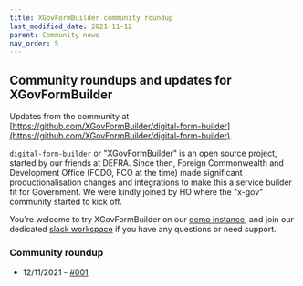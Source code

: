 ```yaml
---
title: XGovFormBuilder community roundup
last_modified_date: 2021-11-12
parent: Community news
nav_order: 5
---
```

## Community roundups and updates for XGovFormBuilder

Updates from the community at [https://github.com/XGovFormBuilder/digital-form-builder](https://github.com/XGovFormBuilder/digital-form-builder).

`digital-form-builder` or "XGovFormBuilder" is an open source project, started by our friends at DEFRA. 
Since then, Foreign Commonwealth and Development Office (FCDO, FCO at the time) made significant productionalisation changes and integrations to make this a service builder fit for Government. 
We were kindly joined by HO where the "x-gov" community started to kick off.

You're welcome to try XGovFormBuilder on our [demo instance](https://digital-form-builder-designer.herokuapp.com/app),
and join our dedicated [slack workspace](https://join.slack.com/t/xgov-digital-form-bld/shared_invite/zt-xn5ltztf-3_oBzZaziV4sCpDDOGuP6Q) if you have any questions or need support.

### Community roundup
- 12/11/2021 - [#001](/x-gov-form-community/XGovFormBuilder/001)
  
